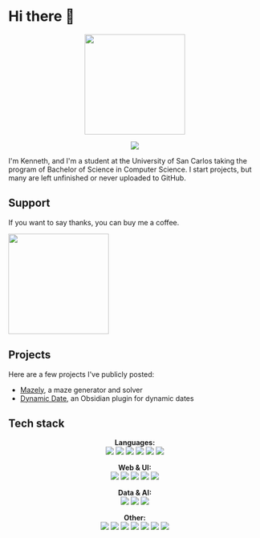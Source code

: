 # Hi there 👋

<div align="center">
  <img src="https://media.tenor.com/fYg91qBpDdgAAAAi/bongo-cat-transparent.gif" width="200" height="auto">
  
  ![](https://komarev.com/ghpvc/?username=Munckenh&color=red)
  
</div>


I'm Kenneth, and I'm a student at the University of San Carlos taking the program of Bachelor of Science in Computer Science. I start projects, but many are left unfinished or never uploaded to GitHub.

## Support

If you want to say thanks, you can buy me a coffee.

[<img src="https://storage.ko-fi.com/cdn/brandasset/v2/support_me_on_kofi_beige.png" width="200">](https://ko-fi.com/munckenh)

## Projects

Here are a few projects I've publicly posted:

- [Mazely](https://github.com/Munckenh/mazely), a maze generator and solver
- [Dynamic Date](https://github.com/Munckenh/obsidian-dynamic-date), an Obsidian plugin for dynamic dates

## Tech stack  

<div align="center">
  
**Languages:**  
<img src="https://img.shields.io/badge/C-00599C?style=for-the-badge&logo=c&logoColor=white">
<img src="https://img.shields.io/badge/C++-00599C?style=for-the-badge&logo=c%2B%2B&logoColor=white">
<img src="https://img.shields.io/badge/Python-FFD43B?style=for-the-badge&logo=python&logoColor=blue">
<img src="https://img.shields.io/badge/Rust-black?style=for-the-badge&logo=rust&logoColor=#E57324">
<img src="https://img.shields.io/badge/Lua-2C2D72?style=for-the-badge&logo=lua&logoColor=white">
<img src="https://img.shields.io/badge/PHP-777BB4?style=for-the-badge&logo=php&logoColor=white">  

**Web & UI:**  
<img src="https://img.shields.io/badge/HTML5-E34F26?style=for-the-badge&logo=html5&logoColor=white">
<img src="https://img.shields.io/badge/CSS3-1572B6?style=for-the-badge&logo=css3&logoColor=white">
<img src="https://img.shields.io/badge/JavaScript-323330?style=for-the-badge&logo=javascript&logoColor=F7DF1E">
<img src="https://img.shields.io/badge/Bootstrap-563D7C?style=for-the-badge&logo=bootstrap&logoColor=white">
<img src="https://img.shields.io/badge/jQuery-0769AD?style=for-the-badge&logo=jquery&logoColor=white">  

**Data & AI:**  
<img src="https://img.shields.io/badge/TensorFlow-FF6F00?style=for-the-badge&logo=TensorFlow&logoColor=white">
<img src="https://img.shields.io/badge/Numpy-777BB4?style=for-the-badge&logo=numpy&logoColor=white">
<img src="https://img.shields.io/badge/Pandas-2C2D72?style=for-the-badge&logo=pandas&logoColor=white">  

**Other:**  
<img src="https://img.shields.io/badge/MySQL-005C84?style=for-the-badge&logo=mysql&logoColor=white">
<img src="https://img.shields.io/badge/Markdown-000000?style=for-the-badge&logo=markdown&logoColor=white">
<img src="https://img.shields.io/badge/JSON-5E5C5C?style=for-the-badge&logo=json&logoColor=white">
<img src="https://img.shields.io/badge/Arduino-00979D?style=for-the-badge&logo=Arduino&logoColor=white">
<img src="https://img.shields.io/badge/GIT-E44C30?style=for-the-badge&logo=git&logoColor=white">
<img src="https://img.shields.io/badge/Scratch-4D97FF?style=for-the-badge&logo=Scratch&logoColor=white">
<img src="https://img.shields.io/badge/Apache-D22128?style=for-the-badge&logo=Apache&logoColor=white">

</div>
